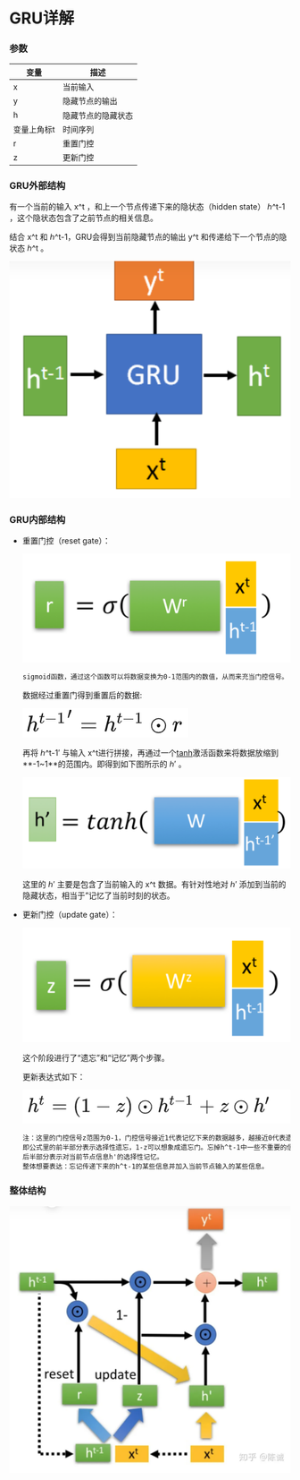 # GRU详解



### 参数

| 变量        | 描述               |
| ----------- | ------------------ |
| x           | 当前输入           |
| y           | 隐藏节点的输出     |
| h           | 隐藏节点的隐藏状态 |
| 变量上角标t | 时间序列           |
| r           | 重置门控           |
| z           | 更新门控           |



### GRU外部结构

有一个当前的输入 x^t ，和上一个节点传递下来的隐状态（hidden state） ℎ^t-1 ，这个隐状态包含了之前节点的相关信息。

结合 x^t 和 ℎ^t-1，GRU会得到当前隐藏节点的输出 y^t 和传递给下一个节点的隐状态 ℎ^t 。

![image-20231106215853986](.\imgs\GRU_input_putput.png)



### GRU内部结构

- 重置门控（reset gate）：

  ![image-20231106220159187](.\imgs\Reset_Gate.png)

  ```markdown
  sigmoid函数，通过这个函数可以将数据变换为0-1范围内的数值，从而来充当门控信号。
  ```

  数据经过重置门得到重置后的数据:

  ![image-20231106220836068](.\imgs\reset_data.png)

  再将 ℎ^t-1′ 与输入 x^t进行拼接，再通过一个[tanh](https://link.zhihu.com/?target=https%3A//baike.baidu.com/item/tanh)激活函数来将数据放缩到**-1~1**的范围内。即得到如下图所示的 ℎ′ 。

  ![image-20231106221008038](.\imgs\reset_data_2.png)

  这里的 ℎ′ 主要是包含了当前输入的 x^t 数据。有针对性地对 ℎ′ 添加到当前的隐藏状态，相当于”记忆了当前时刻的状态。

- 更新门控（update gate）：

  ![image-20231106220406122](.\imgs\Update_Gate.png)

  这个阶段进行了“遗忘”和“记忆”两个步骤。

  更新表达式如下：

  ![image-20231106221404007](.\imgs\update.png)

  ```markdown
  注：这里的门控信号z范围为0-1，门控信号接近1代表记忆下来的数据越多，越接近0代表遗忘的数据越多。
  即公式里的前半部分表示选择性遗忘，1-z可以想象成遗忘门。忘掉h^t-1中一些不重要的信息。
  后半部分表示对当前节点信息h'的选择性记忆。
  整体想要表达：忘记传递下来的h^t-1的某些信息并加入当前节点输入的某些信息。
  ```



### 整体结构

![image-20231106221843532](.\imgs\GRU.png)

 